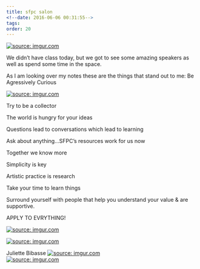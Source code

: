 ```yaml
---
title: sfpc salon
<!--date: 2016-06-06 00:31:55-->
tags:
order: 20
---
```

<a href="http://imgur.com/pjF4ln4"><img src="http://i.imgur.com/pjF4ln4.jpg" title="source: imgur.com" /></a>

We didn’t have class today, but we got to see some amazing speakers as well as spend some time in the space.

As I am looking over my notes these are the things that stand out to me:
Be Agressively Curious

<a href="http://imgur.com/aSpXzaJ"><img src="http://i.imgur.com/aSpXzaJ.jpg" title="source: imgur.com" /></a>

<div class="post-center">Try to be a collector

The world is hungry for your ideas

Questions lead to conversations which lead to learning

Ask about anything…SFPC’s resources work for us now

Together we know more

Simplicity is key

Artistic practice is research

Take your time to learn things

Surround yourself with people that help you understand your value & are supportive.

APPLY TO EVRYTHING!</div>

<a href="http://imgur.com/z1yBBvv"><img src="http://i.imgur.com/z1yBBvv.jpg" title="source: imgur.com" /></a>


<a href="http://imgur.com/3zTtEkq"><img src="http://i.imgur.com/3zTtEkq.jpg" title="source: imgur.com" /></a>


Juliette Bibasse
<a href="http://imgur.com/285rtDf"><img src="http://i.imgur.com/285rtDf.jpg" title="source: imgur.com" /></a>
<br>
<a href="http://imgur.com/Ac7Aajr"><img src="http://i.imgur.com/Ac7Aajr.jpg" title="source: imgur.com" /></a>

